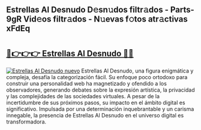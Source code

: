 ## Estrellas Al Desnudo D𝚎sn𝚞dos filtr𝚊dos - Parts-9gR Vid𝚎os filtr𝚊dos - N𝚞evas f𝚘tos atr𝚊ctivas xFdEq

# <h2><a href="http://mb92842.tromn.icu/?c=Estrellas+Al+Desnudo">🔗👉👉👉 Estrellas Al Desnudo 🔗🔗</a></h2>

[![Estrellas Al Desnudo nuevo](https://i.imgur.com/pEAQMta.gif)](http://mb92842.tromn.icu/?c=Estrellas+Al+Desnudo)
Estrellas Al Desnudo, una figura enigmática y compleja, desafía la categorización fácil. Su enfoque poco ortodoxo para construir una personalidad web ha magnetizado y ofendido a los observadores, generando debates sobre la expresión artística, la privacidad y las complejidades de las sociedades virtuales. A pesar de la incertidumbre de sus próximos pasos, su impacto en el ámbito digital es significativo. Impulsada por una determinación inquebrantable y un carisma innegable, la presencia de Estrellas Al Desnudo en el universo digital es transformadora.
